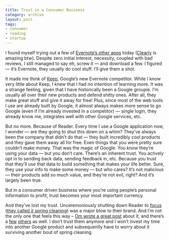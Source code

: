 ```yaml
---
title: Trust in a Consumer Business
category: archive
layout: post
tags:
- consumer
- reading
- startup
---
```


I found myself trying out a few of [Evernote’s other apps](http://on.mash.to/Xt809o) today ([Clearly](http://evernote.com/clearly/) is amazing btw). Despite zero initial interest, necessity, coupled with bad reviews, I still managed to say eh, screw it — and download a few. I figured — it’s Evernote, they usually do cool stuff. I’ll give them a shot.

It made me think of [Keep](http://bit.ly/16M7f1O), Google’s new Evernote competitor. While I know very little about Keep, I knew that I had no intention of learning more. It was a strange feeling, given that I have historically been a Google groupie. I’m usually all over their new products and defend shitty ones. After all, they make great stuff and give it away for free! Plus, since most of the web tools I use are already built by Google, it almost always makes more sense to go Google (even if I’m already invested in a competitor) — single login, they already know me, integrates well with other Google services, etc.

But no more. Because of Reader. Every time I use a Google application now, I wonder — are they going to shut this down on a whim? They’ve always been the company that didn’t do that — they built incredibly cool products and they gave them away all for free. Even things that you were pretty sure couldn’t make money. That was the magic of Google. You know they’re using your data — but you don’t care. There’s an inherent trust. You actively opt in to sending back data, sending feedback in, etc. Because you trust that they’ll use that data to build something that makes your life better. Sure, they use your info to make some money — but who cares? It’s not malicious — their products add so much value, and they’re not evil, right? And it’s largely been true.

But in a consumer driven business where you’re using people’s personal information to profit, trust becomes your most important currency.

And they’ve lost my trust. Unceremoniously shutting down Reader to [focus](http://bit.ly/XtcFYX) ([they called it spring cleaning](http://bit.ly/XtcFYX)) was a major blow to their brand. And I’m not the only one that feels this way – [Om wrote a great post](http://bit.ly/16M7Alf) about it, and there’s a [few](http://oreil.ly/XtabcT) [others](http://bit.ly/16M6plT) as well. I don’t trust them anymore and I won’t invest my time into another Google product and subsequently have to worry about it surviving another bout of spring cleaning.

